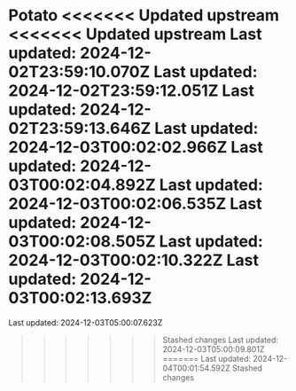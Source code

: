 Potato
<<<<<<< Updated upstream
<<<<<<< Updated upstream
Last updated: 2024-12-02T23:59:10.070Z
Last updated: 2024-12-02T23:59:12.051Z
Last updated: 2024-12-02T23:59:13.646Z
Last updated: 2024-12-03T00:02:02.966Z
Last updated: 2024-12-03T00:02:04.892Z
Last updated: 2024-12-03T00:02:06.535Z
Last updated: 2024-12-03T00:02:08.505Z
Last updated: 2024-12-03T00:02:10.322Z
Last updated: 2024-12-03T00:02:13.693Z
=======
Last updated: 2024-12-03T05:00:07.623Z
>>>>>>> Stashed changes
Last updated: 2024-12-03T05:00:09.801Z
=======
Last updated: 2024-12-04T00:01:54.592Z
>>>>>>> Stashed changes
